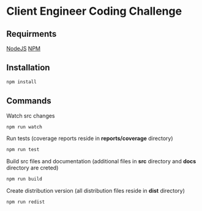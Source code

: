 Client Engineer Coding Challenge
================================

Requirments
-----------

[NodeJS](https://nodejs.org/)
[NPM](https://www.npmjs.com/)

Installation
------------

```bash
npm install
```

Commands
--------

Watch src changes
```bash
npm run watch
```

Run tests (coverage reports reside in **reports/coverage** directory)
```bash
npm run test
```

Build src files and documentation (additional files in **src** directory and **docs** directory are creted)
```bash
npm run build
```

Create distribution version (all distribution files reside in **dist** directory)
```bash
npm run redist
```
